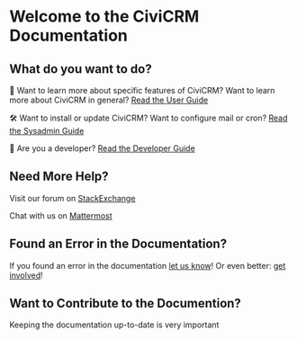 # Welcome to the CiviCRM Documentation

## What do you want to do?

🚀 Want to learn more about specific features of CiviCRM? Want to learn more about CiviCRM in general? [Read the User Guide](#)

🛠️ Want to install or update CiviCRM? Want to configure mail or cron? [Read the Sysadmin Guide](#)

👾 Are you a developer? [Read the Developer Guide](#)

## Need More Help?

Visit our forum on [StackExchange](https://civicrm.stackexchange.com)

Chat with us on [Mattermost](https://chat.civicrm.org)

## Found an Error in the Documentation?

If you found an error in the documentation [let us know](#)! Or even better: [get involved](#)!

## Want to Contribute to the Documention?

Keeping the documentation up-to-date is very important
